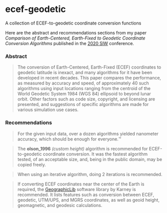 # ecef-geodetic
A collection of ECEF-to-geodetic coordinate conversion functions

Here are the abstract and recommendations sections from my paper _Comparison of Earth-Centered, Earth-Fixed to Geodetic Coordinate Conversion Algorithms_ published in the [2020 SIW](https://web.archive.org/web/20200813024039/https://www.sisostds.org/2020SIW.aspx) conference.

### Abstract
> The conversion of Earth-Centered, Earth-Fixed (ECEF) coordinates to geodetic latitude is inexact, and many algorithms for it have been developed in recent decades.
This paper compares the performance, as measured by accuracy and speed, of approximately 40 such algorithms using input locations ranging from the centroid of the World Geodetic System 1984 (WGS 84) ellipsoid to beyond lunar orbit.
Other factors such as code size, copyright, and licensing are presented, and suggestions of specific algorithms are made for various simulation use cases.


### Recommendations
>For the given input data, over a dozen algorithms yielded nanometer accuracy, which should be enough for everyone.™

>The **olson_1996** _(custom height)_ algorithm is recommended for ECEF-to-geodetic coordinate conversion. It was the fastest algorithm tested, of an acceptable size, and, being in the public domain, may be copied freely.

>When using an iterative algorithm, doing 2 iterations is recommended.

>If converting ECEF coordinates near the center of the Earth is required, the [GeographicLib](https://github.com/geographiclib/geographiclib) software library by Karney is recommended. It lists features such as conversion between ECEF, geodetic, UTM/UPS, and MGRS coordinates, as well as geoid height, geomagnetic, and geodesic calculations.

